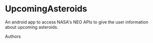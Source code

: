 # UpcomingAsteroids
An android app to access NASA's NEO APIs to give the user information about upcoming asteroids.

Authors

